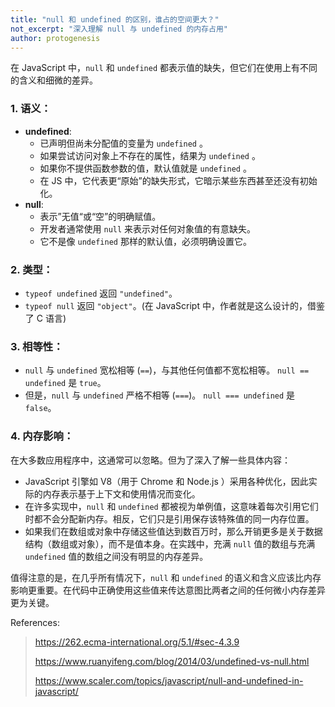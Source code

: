 ```yaml
---
title: "null 和 undefined 的区别，谁占的空间更大？"
not_excerpt: "深入理解 null 与 undefined 的内存占用"
author: protogenesis
---
```


在 JavaScript 中，```null``` 和 ```undefined``` 都表示值的缺失，但它们在使用上有不同的含义和细微的差异。

### 1. 语义：

- **undefined**:
  - 已声明但尚未分配值的变量为 `undefined` 。
  - 如果尝试访问对象上不存在的属性，结果为 `undefined` 。
  - 如果你不提供函数参数的值，默认值就是 `undefined` 。
  - 在 JS 中，它代表更“原始”的缺失形式，它暗示某些东西甚至还没有初始化。
- **null**:
  - 表示”无值“或“空”的明确赋值。
  - 开发者通常使用 `null` 来表示对任何对象值的有意缺失。
  - 它不是像 `undefined` 那样的默认值，必须明确设置它。

### 2. 类型：

- `typeof undefined` 返回 `"undefined"`。
- `typeof null` 返回 `"object"`。(在 JavaScript 中，作者就是这么设计的，借鉴了 C 语言)

### 3. 相等性：

- `null` 与 `undefined` 宽松相等 (`==`)，与其他任何值都不宽松相等。 `null == undefined` 是 `true`。
- 但是，`null` 与 `undefined` 严格不相等 (`===`)。 `null === undefined` 是 `false`。

### 4. 内存影响：

在大多数应用程序中，这通常可以忽略。但为了深入了解一些具体内容：

- JavaScript 引擎如 V8（用于 Chrome 和 Node.js ）采用各种优化，因此实际的内存表示基于上下文和使用情况而变化。
- 在许多实现中，`null` 和 `undefined` 都被视为单例值，这意味着每次引用它们时都不会分配新内存。相反，它们只是引用保存该特殊值的同一内存位置。
- 如果我们在数组或对象中存储这些值达到数百万时，那么开销更多是关于数据结构（数组或对象），而不是值本身。在实践中，充满 `null` 值的数组与充满 `undefined` 值的数组之间没有明显的内存差异。

值得注意的是，在几乎所有情况下，`null` 和 `undefined` 的语义和含义应该比内存影响更重要。在代码中正确使用这些值来传达意图比两者之间的任何微小内存差异更为关键。



References:

> https://262.ecma-international.org/5.1/#sec-4.3.9
>
> https://www.ruanyifeng.com/blog/2014/03/undefined-vs-null.html
>
> https://www.scaler.com/topics/javascript/null-and-undefined-in-javascript/